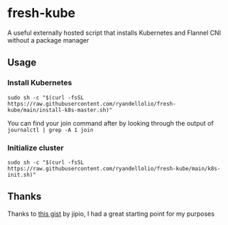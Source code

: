 # fresh-kube
A useful externally hosted script that installs Kubernetes and Flannel CNI without a package manager
## Usage
### Install Kubernetes
`sudo sh -c "$(curl -fsSL https://raw.githubusercontent.com/ryandellolio/fresh-kube/main/install-k8s-master.sh)"`

You can find your join command after by looking through the output of `journalctl | grep -A 1 join`

### Initialize cluster
`sudo sh -c "$(curl -fsSL https://raw.githubusercontent.com/ryandellolio/fresh-kube/main/k8s-init.sh)"`

## Thanks
Thanks to [this gist](https://gist.github.com/jepio/71d5239c2bf38c142133c76fdf22bec1#file-flatcar-install-k8s-sh) by jipio, I had a great starting point for my purposes
